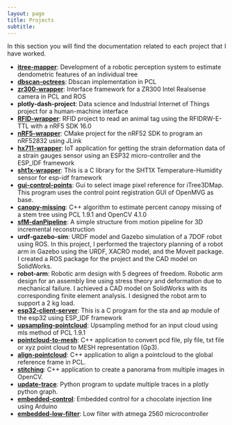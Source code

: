 ```yaml
---
layout: page
title: Projects
subtitle: 
---
```

<div style="text-align: justify ">
In this section you will find the documentation related to each project that I have worked. 
</div>

- [<b>itree-mapper</b>](./itree-mapper/info.md): Development of a robotic perception system to estimate dendometric features of an individual tree
- [<b>dbscan-octrees</b>](./dbscan-pcl/info.md): Dbscan implementation in PCL
- [<b>zr300-wrapper</b>](./zr300-interface/info.md): Interface framework for a ZR300 Intel Realsense camera in PCL and ROS
- <b>plotly-dash-project</b>: Data science and Industrial Internet of Things project for a human-machine interface 
- [<b>RFID-wrapper</b>](./rfid-animal-tag/info.md): RFID project to read an animal tag using the RFIDRW-E-TTL with a nRF5 SDK 16.0
- [<b>nRF5-wrapper</b>](./nrf5-framework/info.md): CMake project for the nRF52 SDK to program an nRF52832 using JLink
- [<b>hx711-wrapper</b>](./hx711-interface/info.md): IoT application for getting the strain deformation data of a strain gauges sensor using an ESP32 micro-controller and the ESP_IDF framework
- [<b>sht1x-wrapper</b>](./sht1x-interface/info.md): This is a C library for the SHT1X Temperature-Humidity sensor for esp-idf framework
- [<b>gui-control-points</b>](./gui-control-points/info.md): Gui to select image pixel reference for iTree3DMap. This program uses the control point registration GUI of OpenMVG as base.
- [<b>canopy-missing</b>](./canopy-missing/info.md): C++ algorithm to estimate percent canopy missing of a stem tree using PCL 1.9.1 and OpenCV 4.1.0
- [<b>sfM-danPipeline</b>](./sfm-dan/info.md): A simple structure from motion pipeline for 3D incremental reconstruction
- <b>urdf-gazebo-sim</b>: URDF model and Gazebo simulation of a 7DOF robot using ROS. In this project, I performed the trajectory planning of a robot arm in Gazebo using the URDF, XACRO model, and the Moveit package. I created a ROS package for the project and the CAD model on SolidWorks. 
- <b>robot-arm</b>: Robotic arm design with 5 degrees of freedom. Robotic arm design for an assembly line using stress theory and deformation due to mechanical failure. I achieved a CAD model on SolidWorks with its corresponding finite element analysis. I designed the robot arm to support a 2 kg load.
- [<b>esp32-client-server</b>](./esp32-client/info.md): This is a C program for the sta and ap module of the esp32 using ESP_IDF framework
- [<b>upsampling-pointcloud</b>](./upsampling-cloud/info.md): Upsampling method for an input cloud using mls method of PCL 1.9.1
- [<b>pointcloud-to-mesh</b>](./pointcloud-mesh/info.md): C++ application to convert pcd file, ply file, txt file or xyz point cloud to MESH representation (Gp3).
- [<b>align-pointcloud</b>](./align-cloud/info.md): C++ application to align a pointcloud to the global reference frame in PCL.
- [<b>stitching</b>](./stitching/info.md): C++ application to create a panorama from multiple images in OpenCV.
- [<b>update-trace</b>](./update-trace/info.md): Python program to update multiple traces in a plotly python graph.
- [<b>embedded-control</b>](./chocolate-project/info.md): Embedded control for a chocolate injection line using Arduino
- [<b>embedded-low-filter</b>](./low-filter/info.md): Low filter with atmega 2560 microcontroller